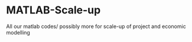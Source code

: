 # MATLAB-Scale-up
All our matlab codes/ possibly more for scale-up of project and economic modelling
